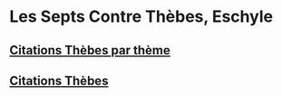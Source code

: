# Les Septs Contre Thèbes, Eschyle

## [Citations Thèbes par thème](Citations%20Thèbes%20par%20thème)

## [Citations Thèbes](Citations%20Thèbes)

